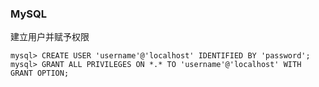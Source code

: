 ### MySQL
建立用户并赋予权限
```
mysql> CREATE USER 'username'@'localhost' IDENTIFIED BY 'password';
mysql> GRANT ALL PRIVILEGES ON *.* TO 'username'@'localhost' WITH GRANT OPTION;
```
